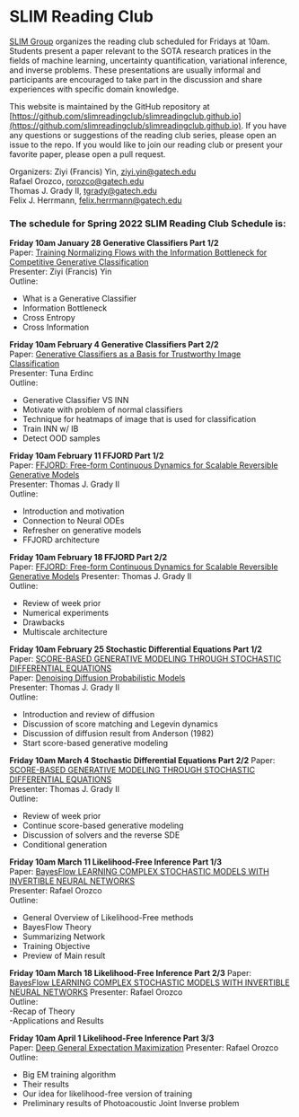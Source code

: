 # SLIM Reading Club

[SLIM Group](https://slim.gatech.edu/) organizes the reading club scheduled for Fridays at 10am. Students present a paper relevant to the SOTA research pratices in the fields of machine learning, uncertainty quantification, variational inference, and inverse problems. These presentations are usually informal and participants are encouraged to take part in the discussion and share experiences with specific domain knowledge. 

This website is maintained by the GitHub repository at [https://github.com/slimreadingclub/slimreadingclub.github.io](https://github.com/slimreadingclub/slimreadingclub.github.io). If you have any questions or suggestions of the reading club series, please open an issue to the repo. If you would like to join our reading club or present your favorite paper, please open a pull request.

Organizers:
Ziyi (Francis) Yin, ziyi.yin@gatech.edu    
Rafael Orozco, rorozco@gatech.edu    
Thomas J. Grady II, tgrady@gatech.edu    
Felix J. Herrmann, felix.herrmann@gatech.edu    

### The schedule for Spring 2022 SLIM Reading Club Schedule is:

**Friday 10am January 28 Generative Classifiers Part 1/2**		        
Paper: [Training Normalizing Flows with the Information Bottleneck for Competitive Generative Classification](https://arxiv.org/pdf/2001.06448.pdf)		 
Presenter: Ziyi (Francis) Yin    
Outline:    
- What is a Generative Classifier
- Information Bottleneck     
- Cross Entropy 
- Cross Information     
 
**Friday 10am February 4 Generative Classifiers Part 2/2**		       
Paper:  [Generative Classifiers as a Basis for Trustworthy Image Classification](https://arxiv.org/pdf/2007.15036.pdf)     
Presenter: Tuna Erdinc			
Outline:    
- Generative Classifier VS INN      
- Motivate with problem of normal classifiers      
- Technique for heatmaps of image that is used for classification      
- Train INN w/ IB      
- Detect OOD samples     
 
**Friday 10am February 11 FFJORD Part 1/2**					
Paper: [FFJORD: Free-form Continuous Dynamics for Scalable Reversible Generative Models](https://arxiv.org/pdf/1810.01367.pdf)  
Presenter: Thomas J. Grady II	   
Outline:    
- Introduction and motivation  
- Connection to Neural ODEs  
- Refresher on generative models  
- FFJORD architecture  

**Friday 10am February 18 FFJORD Part 2/2**					
Paper:  [FFJORD: Free-form Continuous Dynamics for Scalable Reversible Generative Models](https://arxiv.org/pdf/1810.01367.pdf)
Presenter: Thomas J. Grady II	        
Outline:    
- Review of week prior  
- Numerical experiments  
- Drawbacks  
- Multiscale architecture  

**Friday 10am February 25 Stochastic Differential Equations Part 1/2**		
Paper:  [SCORE-BASED GENERATIVE MODELING THROUGH STOCHASTIC DIFFERENTIAL EQUATIONS](https://arxiv.org/pdf/2011.13456.pdf)    
Paper:  [Denoising Diffusion Probabilistic Models](https://arxiv.org/pdf/2006.11239.pdf)    
Presenter: Thomas J. Grady II		
Outline:    
- Introduction and review of diffusion   
- Discussion of score matching and Legevin dynamics     
- Discussion of diffusion result from Anderson (1982)     
- Start score-based generative modeling      

**Friday 10am March 4 Stochastic Differential Equations Part 2/2**
Paper:  [SCORE-BASED GENERATIVE MODELING THROUGH STOCHASTIC DIFFERENTIAL EQUATIONS](https://arxiv.org/pdf/2011.13456.pdf)  
Presenter: Thomas J. Grady II 			 
Outline:     
- Review of week prior      
- Continue score-based generative modeling      
- Discussion of solvers and the reverse SDE      
- Conditional generation

**Friday 10am March 11 Likelihood-Free Inference Part 1/3**   
Paper: [BayesFlow LEARNING COMPLEX STOCHASTIC MODELS WITH INVERTIBLE NEURAL NETWORKS](https://arxiv.org/pdf/2003.06281.pdf)     
Presenter: Rafael Orozco 		
Outline:     
- General Overview of Likelihood-Free methods      
- BayesFlow Theory      
- Summarizing Network      
- Training Objective      
- Preview of Main result      
	
**Friday 10am March 18 Likelihood-Free Inference Part 2/3**
Paper: [BayesFlow LEARNING COMPLEX STOCHASTIC MODELS WITH INVERTIBLE NEURAL NETWORKS](https://arxiv.org/pdf/2003.06281.pdf) 
Presenter: Rafael Orozco 		
Outline:      
-Recap of Theory     
-Applications and Results     

**Friday 10am April 1 Likelihood-Free Inference Part 3/3**      
Paper: [Deep General Expectation Maximization](https://proceedings.neurips.cc/paper/2021/file/606c90a06173d69682feb83037a68fec-Paper.pdf) 
Presenter: Rafael Orozco 			
Outline:         	    
- Big EM training algorithm     
- Their results      
- Our idea for likelihood-free version of training      
- Preliminary results of Photoacoustic Joint Inverse problem         